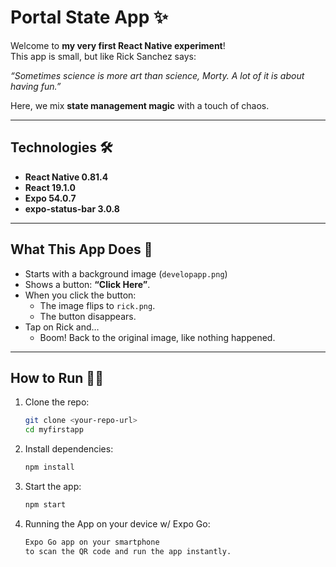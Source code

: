 # Portal State App ✨

Welcome to **my very first React Native experiment**!  
This app is small, but like Rick Sanchez says:

 *“Sometimes science is more art than science, Morty. A lot of it is about having fun.”*  
 
Here, we mix **state management magic** with a touch of chaos.  

---

## Technologies 🛠️

- **React Native 0.81.4**
- **React 19.1.0**
- **Expo 54.0.7**  
- **expo-status-bar 3.0.8**
---

## What This App Does 📱

- Starts with a background image (`developapp.png`)  
- Shows a button: **“Click Here”**.  
- When you click the button:  
  - The image flips to `rick.png`.  
  - The button disappears.  
- Tap on Rick and…  
  - Boom! Back to the original image, like nothing happened. 

---

## How to Run 🏃‍♀️

1. Clone the repo:
   ```bash
   git clone <your-repo-url>
   cd myfirstapp
   
2. Install dependencies:
   ```bash
   npm install
   
3. Start the app:
   ```bash
   npm start
   
4. Running the App on your device w/ Expo Go:
   ```bash
   Expo Go app on your smartphone
   to scan the QR code and run the app instantly.
